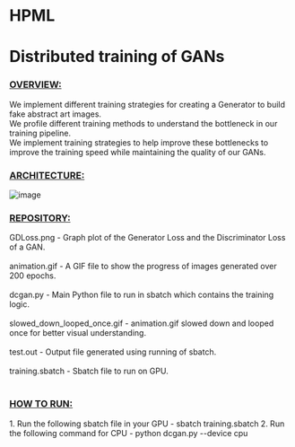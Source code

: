 # HPML
<h1>Distributed training of GANs</h1>

<h3> <u> OVERVIEW: </u> </h3>
We implement different training strategies for creating a Generator to build fake abstract art images. <br>
We profile different training methods to understand the bottleneck in our training pipeline. <br>
We implement training strategies to help improve these bottlenecks to improve the training speed while maintaining the quality of our GANs. <br>

<h3> <u> ARCHITECTURE: </u> </h3>

![image](https://user-images.githubusercontent.com/47019139/168489567-050c0a44-8253-4208-8270-1f178e87d20c.png)

<h3> <u> REPOSITORY: </u> </h3>
GDLoss.png - Graph plot of the Generator Loss and the Discriminator Loss of a GAN. <br><br>
animation.gif - A GIF file to show the progress of images generated over 200 epochs. <br><br>
dcgan.py - Main Python file to run in sbatch which contains the training logic. <br><br>
slowed_down_looped_once.gif - animation.gif slowed down and looped once for better visual understanding. <br><br>
test.out - Output file generated using running of sbatch. <br><br>
training.sbatch - Sbatch file to run on GPU. <br><br>

<h3> <u> HOW TO RUN: </u> </h3>
1. Run the following sbatch file in your GPU - sbatch training.sbatch
2. Run the following command for CPU - python dcgan.py --device cpu
